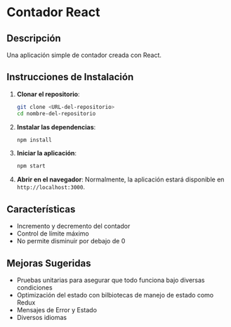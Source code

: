# Contador React

## Descripción

Una aplicación simple de contador creada con React.

## Instrucciones de Instalación

1. **Clonar el repositorio**:

   ```bash
   git clone <URL-del-repositorio>
   cd nombre-del-repositorio
   ```

2. **Instalar las dependencias**:

   ```bash
   npm install
   ```

3. **Iniciar la aplicación**:

   ```bash
   npm start
   ```

4. **Abrir en el navegador**:
   Normalmente, la aplicación estará disponible en `http://localhost:3000`.

## Características

- Incremento y decremento del contador
- Control de límite máximo
- No permite disminuir por debajo de 0

## Mejoras Sugeridas

- Pruebas unitarias para asegurar que todo funciona bajo diversas condiciones
- Optimización del estado con bilbiotecas de manejo de estado como Redux
- Mensajes de Error y Estado
- Diversos idiomas
